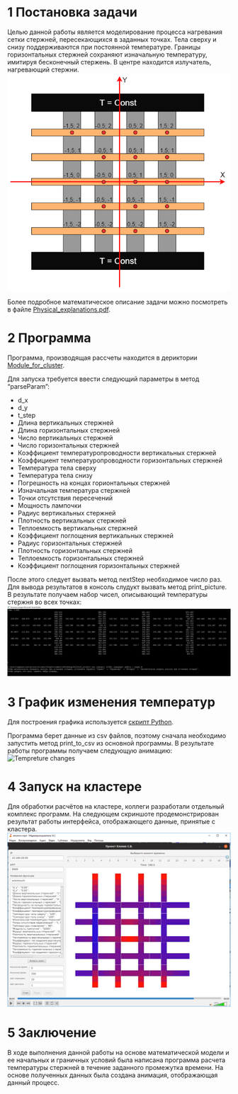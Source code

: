 # 1 Постановка задачи
Целью данной работы является моделирование процесса нагревания сетки стержней, пересекающихся в заданных точках.
Тела сверху и снизу поддерживаются при постоянной температуре. Границы горизонтальных стержней сохраняют изначальную температуру, имитируя бесконечный стержень.
В центре находится излучатель, нагревающий стержни.
 ![Model picture](Images/Model.png)

 Более подробное математическое описание задачи можно посмотреть в файле [Physical_explanations.pdf](Docs/Physical_explanations.pdf).

# 2 Программа
Программа, производящая рассчеты находится в дериктории [Module_for_cluster](Module_for_cluster).

Для запуска требуется ввести следующий параметры в метод “parseParam”:
 * d_x
 * d_y
 * t_step
 * Длина вертикальных стержней
 * Длина горизонтальных стержней
 * Число вертикальных стержней
 * Число горизонтальных стержней
 * Коэффициент температуропроводности вертикальных стержней
 * Коэффициент температуропроводности горизонтальных стержней
 * Температура тела сверху
 * Температура тела снизу
 * Погрешность на концах горионтальных стержней
 * Изначальная температура стержней
 * Точки отсутствия пересечений
 * Мощность лампочки
 * Радиус вертикальных стержней
 * Плотность вертикальных стержней
 * Теплоемкость вертикальных стержней
 * Коэффициент поглощения вертикальных стержней
 * Радиус горизонтальных стержней
 * Плотность горизонтальных стержней
 * Теплоемкость горизонтальных стержней
 * Коэффициент поглощения горизонтальных стержней

После этого следует вызвать метод nextStep необходимое число раз.
Для вывода результатов в консоль слудукт вызвать метод print_picture.
В результате получаем набор чисел, описывающий температуры стержня во всех точках:
![Console screenshot](Images/Console.png)

# 3 График изменения температур
Для построения графика используется [скрипт Python](gif_maker).

Программа берет данные из csv файлов, поэтому сначала необходимо запустить метод print_to_csv из основной программы. В результате работы программы получаем следующую анимацию:
![Tempreture changes](Images/tempreture_changes.gif)

# 4 Запуск на кластере
Для обработки расчётов на кластере, коллеги разработали отдельный комплекс программ.
На следующем скриншоте продемонстрирован результат работы интерфейса, отображающего данные, принятые с кластера.
![Claster screenshot](Images/Claster.png)

# 5 Заключение
В ходе выполнения данной работы на основе математической модели и ее начальных и граничных условий была написана программа расчета температуры стержней в течение заданного промежутка времени.
На основе полученных данных была создана анимация, отображающая данный процесс.
